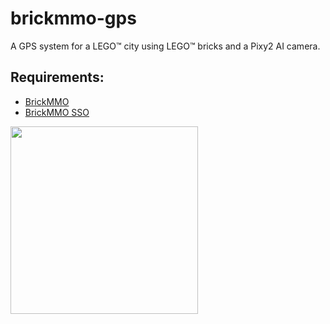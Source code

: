 # brickmmo-gps

A GPS system for a LEGO™ city using LEGO™ bricks and a Pixy2 AI camera. 

## Requirements:

* [BrickMMO](https://www.brickmmo.com/)
* [BrickMMO SSO](https://sso.brickmmo.com/)

<a href="https://brickmmo.com">
<img src="https://brickmmo.com/images/brickmmo-logo-horizontal.jpg" width="300">
</a>
